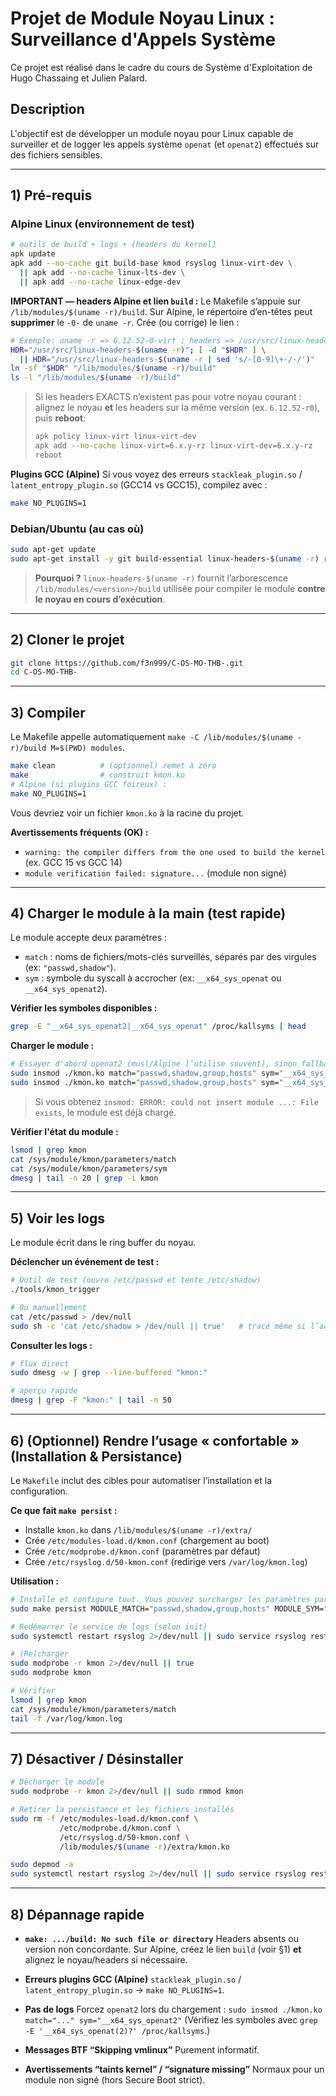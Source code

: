 # Projet de Module Noyau Linux : Surveillance d'Appels Système

Ce projet est réalisé dans le cadre du cours de Système d'Exploitation de Hugo Chassaing et Julien Palard.

## Description

L'objectif est de développer un module noyau pour Linux capable de surveiller et de logger les appels système `openat` (et `openat2`) effectués sur des fichiers sensibles.

---

## 1) Pré-requis

### Alpine Linux (environnement de test)

```sh
# outils de build + logs + (headers du kernel)
apk update
apk add --no-cache git build-base kmod rsyslog linux-virt-dev \
  || apk add --no-cache linux-lts-dev \
  || apk add --no-cache linux-edge-dev
```

**IMPORTANT — headers Alpine et lien `build` :**
Le Makefile s’appuie sur `/lib/modules/$(uname -r)/build`. Sur Alpine, le répertoire d’en-têtes peut **supprimer** le `-0-` de `uname -r`. Crée (ou corrige) le lien :

```sh
# Exemple: uname -r => 6.12.52-0-virt ; headers => /usr/src/linux-headers-6.12.52-virt
HDR="/usr/src/linux-headers-$(uname -r)"; [ -d "$HDR" ] \
  || HDR="/usr/src/linux-headers-$(uname -r | sed 's/-[0-9]\+-/-/')"
ln -sf "$HDR" "/lib/modules/$(uname -r)/build"
ls -l "/lib/modules/$(uname -r)/build"
```

> Si les headers EXACTS n’existent pas pour votre noyau courant : alignez le noyau **et** les headers sur la même version (ex. `6.12.52-r0`), puis **reboot**:
>
> ```sh
> apk policy linux-virt linux-virt-dev
> apk add --no-cache linux-virt=6.x.y-rz linux-virt-dev=6.x.y-rz
> reboot
> ```

**Plugins GCC (Alpine)**
Si vous voyez des erreurs `stackleak_plugin.so` / `latent_entropy_plugin.so` (GCC14 vs GCC15), compilez avec :

```sh
make NO_PLUGINS=1
```

### Debian/Ubuntu (au cas où)

```bash
sudo apt-get update
sudo apt-get install -y git build-essential linux-headers-$(uname -r) rsyslog
```

> **Pourquoi ?** `linux-headers-$(uname -r)` fournit l’arborescence `/lib/modules/<version>/build` utilisée pour compiler le module **contre le noyau en cours d’exécution**.

---

## 2) Cloner le projet

```bash
git clone https://github.com/f3n999/C-OS-MO-THB-.git
cd C-OS-MO-THB-
```

---

## 3) Compiler

Le Makefile appelle automatiquement `make -C /lib/modules/$(uname -r)/build M=$(PWD) modules`.

```bash
make clean          # (optionnel) remet à zéro
make                # construit kmon.ko
# Alpine (si plugins GCC foireux) :
make NO_PLUGINS=1
```

Vous devriez voir un fichier `kmon.ko` à la racine du projet.

**Avertissements fréquents (OK) :**

*   `warning: the compiler differs from the one used to build the kernel` (ex. GCC 15 vs GCC 14)
*   `module verification failed: signature...` (module non signé)

---

## 4) Charger le module à la main (test rapide)

Le module accepte deux paramètres :

*   `match` : noms de fichiers/mots-clés surveillés, séparés par des virgules (ex: `"passwd,shadow"`).
*   `sym` : symbole du syscall à accrocher (ex: `__x64_sys_openat` ou `__x64_sys_openat2`).

**Vérifier les symboles disponibles :**
```bash
grep -E "__x64_sys_openat2|__x64_sys_openat" /proc/kallsyms | head
```

**Charger le module :**
```bash
# Essayer d'abord openat2 (musl/Alpine l’utilise souvent), sinon fallback openat
sudo insmod ./kmon.ko match="passwd,shadow,group,hosts" sym="__x64_sys_openat2" 2>/dev/null || \
sudo insmod ./kmon.ko match="passwd,shadow,group,hosts" sym="__x64_sys_openat"
```

> Si vous obtenez `insmod: ERROR: could not insert module ...: File exists`, le module est déjà chargé.

**Vérifier l'état du module :**
```bash
lsmod | grep kmon
cat /sys/module/kmon/parameters/match
cat /sys/module/kmon/parameters/sym
dmesg | tail -n 20 | grep -i kmon
```

---

## 5) Voir les logs

Le module écrit dans le ring buffer du noyau.

**Déclencher un événement de test :**
```bash
# Outil de test (ouvre /etc/passwd et tente /etc/shadow)
./tools/kmon_trigger

# Ou manuellement
cat /etc/passwd > /dev/null
sudo sh -c 'cat /etc/shadow > /dev/null || true'   # tracé même si l’accès échoue
```

**Consulter les logs :**
```bash
# flux direct
sudo dmesg -w | grep --line-buffered "kmon:"

# aperçu rapide
dmesg | grep -F "kmon:" | tail -n 50
```

---

## 6) (Optionnel) Rendre l’usage « confortable » (Installation & Persistance)

Le `Makefile` inclut des cibles pour automatiser l’installation et la configuration.

**Ce que fait `make persist` :**

*   Installe `kmon.ko` dans `/lib/modules/$(uname -r)/extra/`
*   Crée `/etc/modules-load.d/kmon.conf` (chargement au boot)
*   Crée `/etc/modprobe.d/kmon.conf` (paramètres par défaut)
*   Crée `/etc/rsyslog.d/50-kmon.conf` (redirige vers `/var/log/kmon.log`)

**Utilisation :**
```bash
# Installe et configure tout. Vous pouvez surcharger les paramètres par défaut.
sudo make persist MODULE_MATCH="passwd,shadow,group,hosts" MODULE_SYM="__x64_sys_openat2"

# Redémarrer le service de logs (selon init)
sudo systemctl restart rsyslog 2>/dev/null || sudo service rsyslog restart 2>/dev/null || sudo rc-service rsyslog restart 2>/dev/null

# (Re)charger
sudo modprobe -r kmon 2>/dev/null || true
sudo modprobe kmon

# Vérifier
lsmod | grep kmon
cat /sys/module/kmon/parameters/match
tail -f /var/log/kmon.log
```

---

## 7) Désactiver / Désinstaller

```bash
# Décharger le module
sudo modprobe -r kmon 2>/dev/null || sudo rmmod kmon

# Retirer la persistance et les fichiers installés
sudo rm -f /etc/modules-load.d/kmon.conf \
           /etc/modprobe.d/kmon.conf \
           /etc/rsyslog.d/50-kmon.conf \
           /lib/modules/$(uname -r)/extra/kmon.ko

sudo depmod -a
sudo systemctl restart rsyslog 2>/dev/null || sudo service rsyslog restart 2>/dev/null || sudo rc-service rsyslog restart 2>/dev/null
```

---

## 8) Dépannage rapide

*   **`make: .../build: No such file or directory`**
  Headers absents ou version non concordante. Sur Alpine, créez le lien `build` (voir §1) **et** alignez le noyau/headers si nécessaire.

*   **Erreurs plugins GCC (Alpine)**
  `stackleak_plugin.so` / `latent_entropy_plugin.so` → `make NO_PLUGINS=1`.

*   **Pas de logs**
  Forcez `openat2` lors du chargement :
  `sudo insmod ./kmon.ko match="..." sym="__x64_sys_openat2"`
  (Vérifiez les symboles avec `grep -E '__x64_sys_openat(2)?' /proc/kallsyms`.)

*   **Messages BTF “Skipping vmlinux”**
  Purement informatif.

*   **Avertissements “taints kernel” / “signature missing”**
  Normaux pour un module non signé (hors Secure Boot strict).